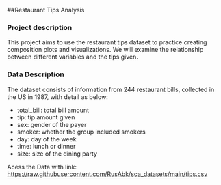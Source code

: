 ##Restaurant Tips Analysis
### Project description
This project aims to use the restaurant tips dataset to practice creating composition plots and visualizations. We will examine the relationship between different variables and the tips given.

### Data Description
The dataset consists of information from 244 restaurant bills, collected in the US in 1987, with detail as below:

- total_bill: total bill amount
- tip: tip amount given
- sex: gender of the payer
- smoker: whether the group included smokers
- day: day of the week
- time: lunch or dinner
- size: size of the dining party

Acess the Data with link:
https://raw.githubusercontent.com/RusAbk/sca_datasets/main/tips.csv
